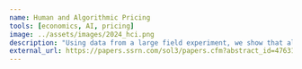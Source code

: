 ```yaml
---
name: Human and Algorithmic Pricing
tools: [economics, AI, pricing]
image: ../assets/images/2024_hci.png
description: "Using data from a large field experiment, we show that algorithms price more efficiently than humans, but a system that allows effective collaboration between humans and algorithms prices best of all."
external_url: https://papers.ssrn.com/sol3/papers.cfm?abstract_id=4763132
---
```

